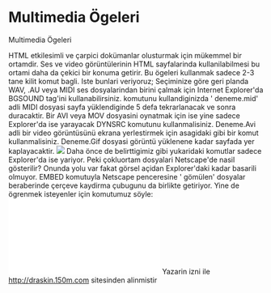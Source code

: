 # Multimedia Ögeleri


Multimedia Ögeleri



 HTML etkilesimli ve çarpici dokümanlar olusturmak için mükemmel bir ortamdir. Ses ve video görüntülerinin HTML sayfalarinda kullanilabilmesi bu ortami daha da çekici bir konuma getirir.                Bu ögeleri kullanmak sadece 2-3 tane kilit komut bagli. Iste bunlari veriyoruz;  Seçiminize göre geri planda WAV, .AU veya MIDI ses dosyalarindan birini çalmak için Internet Explorer'da BGSOUND tag'ini kullanabilirsiniz.             <BGSOUND SRC=' deneme.mid' LOOP=5>             komutunu kullandiginizda ' deneme.mid' adli MIDI dosyasi sayfa yüklendiginde 5 defa tekrarlanacak ve sonra duracaktir. Bir AVI veya MOV dosyasini oynatmak için ise yine sadece Explorer'da ise yarayacak DYNSRC komutunu kullanmalisiniz.                Deneme.Avi adli bir video görüntüsünü ekrana yerlestirmek için asagidaki gibi bir komut kullanmalisiniz. Deneme.Gif dosyasi görüntü yüklenene kadar sayfada yer kaplayacaktir.               <IMG DYNSRC=' deneme.avi' SRC=' deneme.gif' LOOP=INFINITE >             Daha önce de belirttigimiz gibi yukaridaki komutlar sadece Explorer'da ise yariyor. Peki çokluortam dosyalari Netscape'de nasil gösterilir? Onunda yolu var fakat görsel açidan Explorer'daki kadar basarili olmuyor.                EMBED komutuyla Netscape penceresine ' gömülen' dosyalar beraberinde çerçeve kaydirma çubugunu da birlikte getiriyor. Yine de ögrenmek isteyenler için komutumuz söyle:               <EMBED SRC=' deneme.avi' >             Yazarin izni ile http://draskin.150m.com sitesinden alinmistir





